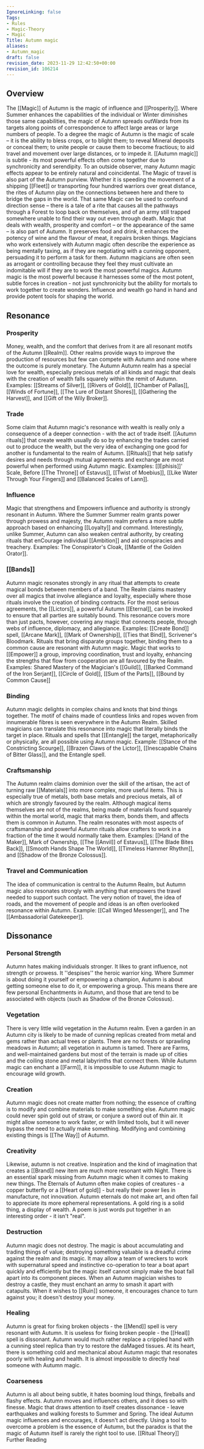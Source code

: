 ```yaml
---
IgnoreLinking: false
Tags:
- Rules
- Magic-Theory
- Magic
Title: Autumn magic
aliases:
- Autumn_magic
draft: false
revision_date: 2023-11-29 12:42:50+00:00
revision_id: 106214
---
```


## Overview
The [[Magic]] of Autumn is the magic of influence and [[Prosperity]]. Where Summer enhances the capabilities of the individual or Winter diminishes those same capabilities, the magic of Autumn spreads outWards from its targets along points of correspondence to affect large areas or large numbers of people. To a degree the magic of Autumn is the magic of scale – it is the ability to bless crops, or to blight them; to reveal Mineral deposits or conceal them; to unite people or cause them to become fractious; to aid travel and movement over large distances, or to impede it. [[Autumn magic]] is subtle - its most powerful effects often come together due to synchronicity and serendipity. To an outside observer, many Autumn magic effects appear to be entirely natural and coincidental.
The Magic of travel is also part of the Autumn purview. Whether it is speeding the movement of a shipping [[Fleet]] or transporting four hundred warriors over great distance, the rites of Autumn play on the connections between here and there to bridge the gaps in the world. That same Magic can be used to confound direction sense – there is a tale of a rite that causes all the pathways through a Forest to loop back on themselves, and of an army still trapped somewhere unable to find their way out even through death.
Magic that deals with wealth, prosperity and comfort – or the appearance of the same – is also part of Autumn. It preserves food and drink, it enhances the potency of wine and the flavour of meat, it repairs broken things. Magicians who work extensively with Autumn magic often describe the experience as being mentally taxing, as if they are negotiating with a cunning opponent, persuading it to perform a task for them. Autumn magicians are often seen as arrogant or controlling because they feel they must cultivate an indomitable will if they are to work the most powerful magics.
Autumn magic is the most powerful because it harnesses some of the most potent, subtle forces in creation - not just synchronicity but the ability for mortals to work together to create wonders. Influence and wealth go hand in hand and provide potent tools for shaping the world.
## Resonance
### Prosperity
Money, wealth, and the comfort that derives from it are all resonant motifs of the Autumn [[Realm]]. Other realms provide ways to improve the production of resources but few can compete with Autumn and none where the outcome is purely monetary. The Autumn Autumn realm has a special love for wealth, especially precious metals of all kinds and magic that deals with the creation of wealth falls squarely within the remit of Autumn. 
Examples: [[Streams of Silver]], [[Rivers of Gold]], [[Chamber of Pallas]], [[Winds of Fortune]], [[The Lure of Distant Shores]], [[Gathering the Harvest]], and [[Gift of the Wily Broker]].
### Trade
Some claim that Autumn magic's resonance with wealth is really only a consequence of a deeper connection - with the act of trade itself. [[Autumn rituals]] that create wealth usually do so by enhancing the trades carried out to produce the wealth, but the very idea of exchanging one good for another is fundamental to the realm of Autumn. [[Rituals]] that help satisfy desires and needs through mutual agreements and exchange are most powerful when performed using Autumn magic.
Examples: [[Ephisis]]' Scale, Before [[The Throne]] of Estavus]], [[Twist of Moebius]], [[Like Water Through Your Fingers]] and [[Balanced Scales of Lann]].
### Influence
Magic that strengthens and Empowers influence and authority is strongly resonant in Autumn. Where the Summer Summer realm grants power through prowess and majesty, the Autumn realm prefers a more subtle approach based on enhancing [[Loyalty]] and command. Interestingly, unlike Summer, Autumn can also weaken central authority, by creating rituals that enCourage individual [[Ambition]] and aid conspiracies and treachery.
Examples: The Conspirator's Cloak, [[Mantle of the Golden Orator]].
### [[Bands]]
Autumn magic resonates strongly in any ritual that attempts to create magical bonds between members of a band. The Realm claims mastery over all magics that involve allegiance and loyalty, especially where those rituals involve the creation of binding contracts. For the most serious agreements, the [[Lictors]], a powerful Autumn [[Eternal]], can be invoked to ensure that all parties are suitably bound. This resonance covers more than just pacts, however, covering any magic that connects people, through webs of influence, diplomacy, and allegiance.
Examples: [[Create Bond]] spell, [[Arcane Mark]], [[Mark of Ownership]], [[Ties that Bind]], Scrivener's Bloodmark.
Rituals that bring disparate groups together, binding them to a common cause are resonant with Autumn magic. Magic that works to [[Empower]] a group, improving coordination, trust and loyalty, enhancing the strengths that flow from cooperation are all favoured by the Realm.
Examples: Shared Mastery of the Magician's [[Guild]], [[Barked Command of the Iron Serjant]], [[Circle of Gold]], [[Sum of the Parts]], [[Bound by Common Cause]]
### Binding
Autumn magic delights in complex chains and knots that bind things together. The motif of chains made of countless links and ropes woven from innumerable fibres is seen everywhere in the Autumn Realm. Skilled magicians can translate this resonance into magic that literally binds the target in place. Rituals and spells that [[Entangle]] the target, metaphorically or physically, are all possible using Autumn magic. 
Example: [[Stance of the Constricting Scourge]], [[Brazen Claws of the Lictor]], [[Inescapable Chains of Bitter Glass]], and the Entangle spell.
### Craftsmanship
The Autumn realm claims dominion over the skill of the artisan, the act of turning raw [[Materials]] into more complex, more useful items. This is especially true of metals, both base metals and precious metals, all of which are strongly favoured by the realm. Although magical items themselves are not of the realms, being made of materials found squarely within the mortal world, magic that marks them, bonds them, and affects them is common in Autumn. The realm resonates with most aspects of craftsmanship and powerful Autumn rituals allow crafters to work in a fraction of the time it would normally take them. 
Examples: [[Hand of the Maker]], Mark of Ownership, [[The [[Anvil]] of Estavus]], [[The Blade Bites Back]], [[Smooth Hands Shape The World]], [[Timeless Hammer Rhythm]], and [[Shadow of the Bronze Colossus]].
### Travel and Communication
The idea of communication is central to the Autumn Realm, but Autumn magic also resonates strongly with anything that empowers the travel needed to support such contact. The very notion of travel, the idea of roads, and the movement of people and ideas is an often overlooked resonance within Autumn.
Example: [[Call Winged Messenger]], and The [[Ambassadorial Gatekeeper]].
## Dissonance
### Personal Strength
Autumn hates making individuals stronger. It likes to grant influence, not strength or prowess. It ''despises'' the heroic warrior king. Where Summer is about doing it yourself or empowering a champion, Autumn is about getting someone else to do it, or empowering a group. This means there are few personal Enchantments in Autumn, and those that are tend to be associated with objects (such as Shadow of the Bronze Colossus).
### Vegetation
There is very little wild vegetation in the Autumn realm. Even a garden in an Autumn city is likely to be made of cunning replicas created from metal and gems rather than actual trees or plants. There are no forests or sprawling meadows in Autumn; all vegetation in autumn is tamed. There are Farms, and well-maintained gardens but most of the terrain is made up of cities and the coiling stone and metal labyrinths that connect them. While Autumn magic can enchant a [[Farm]], it is impossible to use Autumn magic to encourage wild growth.
### Creation
Autumn magic does not create matter from nothing; the essence of crafting is to modify and combine materials to make something else. Autumn magic could never spin gold out of straw, or conjure a sword out of thin air. It might allow someone to work faster, or with limited tools, but it will never bypass the need to actually make something. Modifying and combining existing things is [[The Way]] of Autumn.
### Creativity
Likewise, autumn is not creative. Inspiration and the kind of imagination that creates a [[Brand]] new item are much more resonant with Night. There is an essential spark missing from Autumn magic when it comes to making new things. The Eternals of Autumn often make copies of creatures - a copper butterfly or a [[Heart of gold]] - but really their power lies in manufacture, not innovation. Autumn eternals do not make art, and often fail to appreciate its more ephemeral representations. A gold ring is a solid thing, a display of wealth. A poem is just words put together in an interesting order - it isn't "real".
### Destruction
Autumn magic does not destroy. The magic is about accumulating and trading things of value; destroying something valuable is a dreadful crime against the realm and its magic. It may allow a team of wreckers to work with supernatural speed and instinctive co-operation to tear a boat apart quickly and efficiently but the magic itself cannot simply make the boat fall apart into its component pieces. When an Autumn magician wishes to destroy a castle, they must enchant an army to smash it apart with catapults. When it wishes to [[Ruin]] someone, it encourages chance to turn against you; it doesn't destroy your money.
### Healing
Autumn is great for fixing broken objects - the [[Mend]] spell is very resonant with Autumn. It is useless for fixing broken people - the [[Heal]] spell is dissonant. Autumn would much rather replace a crippled hand with a cunning steel replica than try to restore the daMaged tissues. At its heart, there is something cold and mechanical about Autumn magic that resonates poorly with healing and health. It is almost impossible to directly heal someone with Autumn magic.
### Coarseness
Autumn is all about being subtle, it hates booming loud things, fireballs and flashy effects. Autumn moves and influences others, and it does so with finesse. Magic that draws attention to itself creates dissonance - leave earthquakes and walking forests to Summer and Spring. The ideal Autumn magic influences and encourages, it doesn't act directly. Using a tool to overcome a problem is the essence of Autumn, but the paradox is that the magic of Autumn itself is rarely the right tool to use.
[[Ritual Theory]] Further Reading